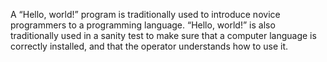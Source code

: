 A “Hello, world!” program is traditionally used to introduce novice programmers to a programming language. 
“Hello, world!” is also traditionally used in a sanity test to make sure that a computer language is correctly installed, 
and that the operator understands how to use it.
